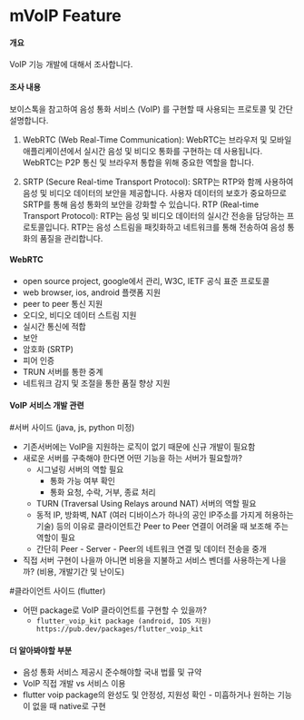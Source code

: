 # mVoIP Feature
#### 개요

VoIP 기능 개발에 대해서 조사합니다.

#### 조사 내용

보이스톡을 참고하여 음성 통화 서비스 (VoIP) 를 구현할 때 사용되는 프로토콜 및 간단 설명합니다.


1. WebRTC (Web Real-Time Communication): WebRTC는 브라우저 및 모바일 애플리케이션에서 실시간 음성 및 비디오 통화를 구현하는 데 사용됩니다. WebRTC는 P2P 통신 및 브라우저 통합을 위해 중요한 역할을 합니다.

2. SRTP (Secure Real-time Transport Protocol): SRTP는 RTP와 함께 사용하여 음성 및 비디오 데이터의 보안을 제공합니다. 사용자 데이터의 보호가 중요하므로 SRTP를 통해 음성 통화의 보안을 강화할 수 있습니다.
RTP (Real-time Transport Protocol): RTP는 음성 및 비디오 데이터의 실시간 전송을 담당하는 프로토콜입니다. RTP는 음성 스트림을 패킷화하고 네트워크를 통해 전송하여 음성 통화의 품질을 관리합니다.

#### WebRTC

* open source project, google에서 관리, W3C, IETF 공식 표준 프로토콜
* web browser, ios, android 플랫폼 지원
* peer to peer 통신 지원
* 오디오, 비디오 데이터 스트림 지원
* 실시간 통신에 적합
* 보안 
* 암호화 (SRTP)
* 피어 인증
* TRUN 서버를 통한 중계
* 네트워크 감지 및 조절을 통한 품질 향상 지원

#### VoIP 서비스 개발 관련
#서버 사이드 (java, js, python 미정)
* 기존서버에는 VoIP을 지원하는 로직이 없기 때문에 신규 개발이 필요함
* 새로운 서버를 구축해야 한다면 어떤 기능을 하는 서버가 필요할까?
  * 시그널링 서버의 역할 필요
    * 통화 가능 여부 확인
    * 통화 요청, 수락, 거부, 종료 처리
  * TURN (Traversal Using Relays around NAT) 서버의 역할 필요
  * 동적 IP, 방화벽, NAT (여러 디바이스가 하나의 공인 IP주소를 가지게 허용하는 기술) 등의 이유로 클라이언트간 Peer to Peer 연결이 어려울 때 보조해 주는 역할이 필요
  * 간단히 Peer - Server - Peer의 네트워크 연결 및 데이터 전송을 중개
* 직접 서버 구현이 나을까 아니면 비용을 지불하고 서비스 벤더를 사용하는게 나을까? (비용, 개발기간 및 난이도)


#클라이언트 사이드 (flutter)
* 어떤 package로 VoIP 클라이언트를 구현할 수 있을까?
    * `flutter_voip_kit package (android, IOS 지원) https://pub.dev/packages/flutter_voip_kit`


#### 더 알아봐야할 부분
* 음성 통화 서비스 제공시 준수해야할 국내 법률 및 규약 
*  VoIP 직접 개발 vs 서비스 이용
*  flutter voip package의 완성도 및 안정성, 지원성 확인 - 미흡하거나 원하는 기능이 없을 때 native로 구현

